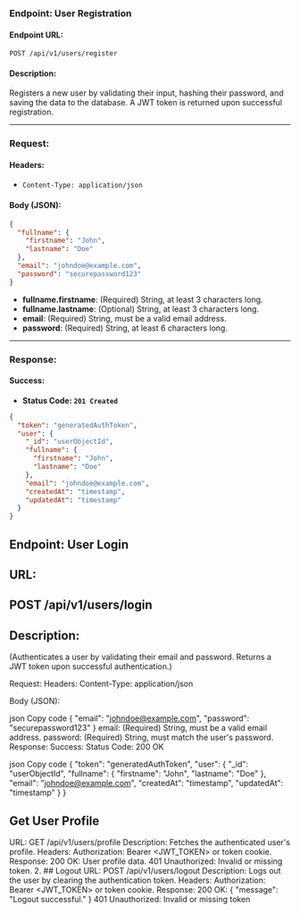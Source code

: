 ### **Endpoint: User Registration**

#### **Endpoint URL:**  
`POST /api/v1/users/register`

#### **Description:**  
Registers a new user by validating their input, hashing their password, and saving the data to the database. A JWT token is returned upon successful registration.

---

### **Request:**

#### **Headers:**  
- `Content-Type: application/json`

#### **Body (JSON):**
```json
{
  "fullname": {
    "firstname": "John",
    "lastname": "Doe"
  },
  "email": "johndoe@example.com",
  "password": "securepassword123"
}
```
- **fullname.firstname**: (Required) String, at least 3 characters long.  
- **fullname.lastname**: (Optional) String, at least 3 characters long.  
- **email**: (Required) String, must be a valid email address.  
- **password**: (Required) String, at least 6 characters long.

---

### **Response:**

#### **Success:**
- **Status Code: `201 Created`**
```json
{
  "token": "generatedAuthToken",
  "user": {
    "_id": "userObjectId",
    "fullname": {
      "firstname": "John",
      "lastname": "Doe"
    },
    "email": "johndoe@example.com",
    "createdAt": "timestamp",
    "updatedAt": "timestamp"
  }
}
```
 ## Endpoint: User Login
 ## URL:
 ## POST /api/v1/users/login

 ## Description:
(Authenticates a user by validating their email and password. Returns a JWT token upon successful authentication.)

Request:
Headers:
Content-Type: application/json

Body (JSON):

json
Copy code
{
  "email": "johndoe@example.com",
  "password": "securepassword123"
}
email: (Required) String, must be a valid email address.
password: (Required) String, must match the user's password.
Response:
Success:
Status Code: 200 OK

json
Copy code
{
  "token": "generatedAuthToken",
  "user": {
    "_id": "userObjectId",
    "fullname": {
      "firstname": "John",
      "lastname": "Doe"
    },
    "email": "johndoe@example.com",
    "createdAt": "timestamp",
    "updatedAt": "timestamp"
  }
}

## Get User Profile
URL: GET /api/v1/users/profile
Description: Fetches the authenticated user's profile.
Headers:
Authorization: Bearer <JWT_TOKEN> or token cookie.
Response:
200 OK: User profile data.
401 Unauthorized: Invalid or missing token.
2. ##  Logout
URL: POST /api/v1/users/logout
Description: Logs out the user by clearing the authentication token.
Headers:
Authorization: Bearer <JWT_TOKEN> or token cookie.
Response:
200 OK: { "message": "Logout successful." }
401 Unauthorized: Invalid or missing token